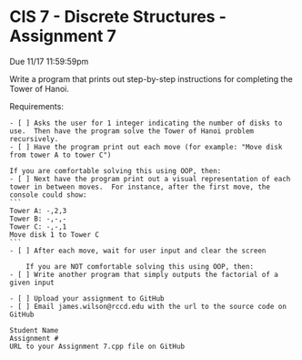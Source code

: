 ﻿# CIS 7 - Discrete Structures - Assignment 7
Due 11/17 11:59:59pm

Write a program that prints out step-by-step instructions for completing the Tower of Hanoi.

Requirements:

    - [ ] Asks the user for 1 integer indicating the number of disks to use.  Then have the program solve the Tower of Hanoi problem recursively.
	- [ ] Have the program print out each move (for example: "Move disk from tower A to tower C")
	
	If you are comfortable solving this using OOP, then:	
	- [ ] Next have the program print out a visual representation of each tower in between moves.  For instance, after the first move, the console could show:
	```
	Tower A: -,2,3
	Tower B: -,-,-
	Tower C: -,-,1
	Move disk 1 to Tower C
	```	
    - [ ] After each move, wait for user input and clear the screen
    
    	If you are NOT comfortable solving this using OOP, then:
	- [ ] Write another program that simply outputs the factorial of a given input
	
    - [ ] Upload your assignment to GitHub
    - [ ] Email james.wilson@rccd.edu with the url to the source code on GitHub	

```
Student Name
Assignment #
URL to your Assignment 7.cpp file on GitHub
```

